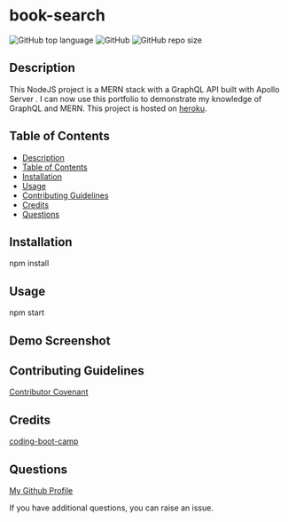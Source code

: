 # book-search

![GitHub top language](https://img.shields.io/github/languages/top/Disha2022/book-search)
![GitHub](https://img.shields.io/github/license/Disha2022/book-search)
![GitHub repo size](https://img.shields.io/github/repo-size/Disha2022/book-search)

## Description

 This NodeJS project is a MERN stack with a GraphQL API built with Apollo Server . I can now use this portfolio to demonstrate my knowledge of GraphQL and MERN. This project is hosted on [heroku](). 

## Table of Contents

- [Description](#description)
- [Table of Contents](#table-of-contents)
- [Installation](#installation)
- [Usage](#usage)
- [Contributing Guidelines](#contributing-guidelines)
- [Credits](#credits)
- [Questions](#questions)

## Installation

npm install

## Usage

npm start

## Demo Screenshot




## Contributing Guidelines

[Contributor Covenant](https://www.contributor-covenant.org/)

## Credits

[coding-boot-camp](https://coding-boot-camp.github.io/full-stack)

## Questions

[My Github Profile](https://github.com/Disha2022)

If you have additional questions, you can raise an issue.
